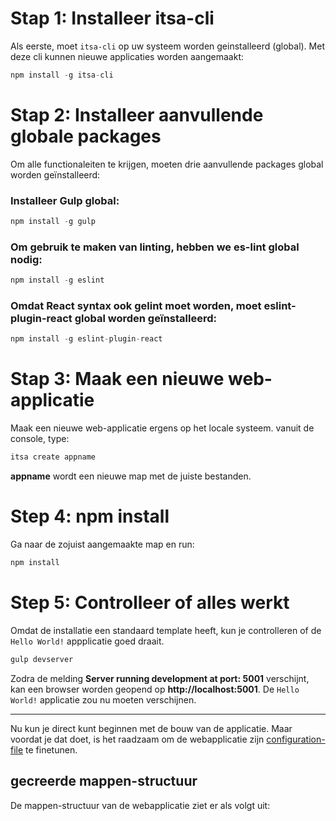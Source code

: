 # Stap 1: Installeer itsa-cli

Als eerste, moet `itsa-cli` op uw systeem worden geinstalleerd (global). Met deze cli kunnen nieuwe applicaties worden aangemaakt:

```js
npm install -g itsa-cli
```

# Stap 2: Installeer aanvullende globale packages

Om alle functionaleiten te krijgen, moeten drie aanvullende packages global worden geïnstalleerd:

### Installeer Gulp global:

```js
npm install -g gulp
```

### Om gebruik te maken van linting, hebben we es-lint global nodig:

```js
npm install -g eslint
```

### Omdat React syntax ook gelint moet worden, moet eslint-plugin-react global worden geïnstalleerd:

```js
npm install -g eslint-plugin-react
```

# Stap 3: Maak een nieuwe web-applicatie

Maak een nieuwe web-applicatie ergens op het locale systeem. vanuit de console, type:

```js
itsa create appname
```

**appname** wordt een nieuwe map met de juiste bestanden.

# Step 4: npm install

Ga naar de zojuist aangemaakte map en run:

```js
npm install
```

# Step 5: Controlleer of alles werkt

Omdat de installatie een standaard template heeft, kun je controlleren of de `Hello World!` appplicatie goed draait.

```js
gulp devserver
```
Zodra de melding **Server running development at port: 5001** verschijnt, kan een browser worden geopend op **http://localhost:5001**. De `Hello World!` applicatie zou nu moeten verschijnen.



--------------


Nu kun je direct kunt beginnen met de bouw van de applicatie. Maar voordat je dat doet, is het raadzaam om de webapplicatie zijn [configuration-file](/configuration) te finetunen.

## gecreerde mappen-structuur

De mappen-structuur van de webapplicatie ziet er als volgt uit: